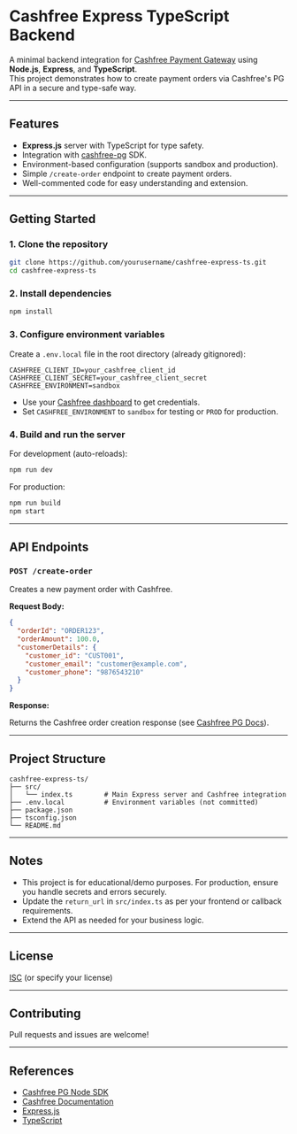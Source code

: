 # Cashfree Express TypeScript Backend

A minimal backend integration for [Cashfree Payment Gateway](https://www.cashfree.com/) using **Node.js**, **Express**, and **TypeScript**.  
This project demonstrates how to create payment orders via Cashfree's PG API in a secure and type-safe way.

---

## Features

- **Express.js** server with TypeScript for type safety.
- Integration with [cashfree-pg](https://www.npmjs.com/package/cashfree-pg) SDK.
- Environment-based configuration (supports sandbox and production).
- Simple `/create-order` endpoint to create payment orders.
- Well-commented code for easy understanding and extension.

---

## Getting Started

### 1. Clone the repository

```bash
git clone https://github.com/yourusername/cashfree-express-ts.git
cd cashfree-express-ts
```

### 2. Install dependencies

```bash
npm install
```

### 3. Configure environment variables

Create a `.env.local` file in the root directory (already gitignored):

```
CASHFREE_CLIENT_ID=your_cashfree_client_id
CASHFREE_CLIENT_SECRET=your_cashfree_client_secret
CASHFREE_ENVIRONMENT=sandbox
```

- Use your [Cashfree dashboard](https://merchant.cashfree.com/) to get credentials.
- Set `CASHFREE_ENVIRONMENT` to `sandbox` for testing or `PROD` for production.

### 4. Build and run the server

For development (auto-reloads):

```bash
npm run dev
```

For production:

```bash
npm run build
npm start
```

---

## API Endpoints

### `POST /create-order`

Creates a new payment order with Cashfree.

**Request Body:**

```json
{
  "orderId": "ORDER123",
  "orderAmount": 100.0,
  "customerDetails": {
    "customer_id": "CUST001",
    "customer_email": "customer@example.com",
    "customer_phone": "9876543210"
  }
}
```

**Response:**

Returns the Cashfree order creation response (see [Cashfree PG Docs](https://docs.cashfree.com/docs/pg-api-overview)).

---

## Project Structure

```
cashfree-express-ts/
├── src/
│   └── index.ts        # Main Express server and Cashfree integration
├── .env.local          # Environment variables (not committed)
├── package.json
├── tsconfig.json
└── README.md
```

---

## Notes

- This project is for educational/demo purposes. For production, ensure you handle secrets and errors securely.
- Update the `return_url` in `src/index.ts` as per your frontend or callback requirements.
- Extend the API as needed for your business logic.

---

## License

[ISC](./LICENSE) (or specify your license)

---

## Contributing

Pull requests and issues are welcome!

---

## References

- [Cashfree PG Node SDK](https://www.npmjs.com/package/cashfree-pg)
- [Cashfree Documentation](https://docs.cashfree.com/docs/pg-api-overview)
- [Express.js](https://expressjs.com/)
- [TypeScript](https://www.typescriptlang.org/)

